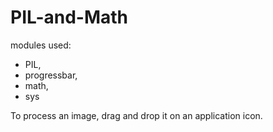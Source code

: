 # PIL-and-Math
modules used:
 - PIL,
 - progressbar, 
 - math,
 - sys
 
 To process an image, drag and drop it on an application icon.
